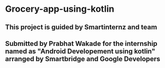 # Grocery-app-using-kotlin
## This project is guided by Smartinternz and team 
## Submitted by Prabhat Wakade for the internship named as "Android Developement using kotlin" arranged by Smartbridge and Google Developers
